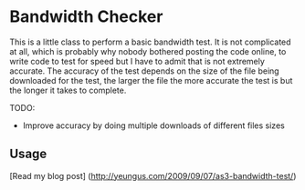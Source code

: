# Bandwidth Checker

This is a little class to perform a basic bandwidth test.  It is not complicated at all, which is probably why nobody bothered posting the code online, to write code to test for speed but I have to admit that is not extremely accurate.  The accuracy of the test depends on the size of the file being downloaded for the test, the larger the file the more accurate the test is but the longer it takes to complete.

TODO:
- Improve accuracy by doing multiple downloads of different files sizes

## Usage
[Read my blog post] (http://yeungus.com/2009/09/07/as3-bandwidth-test/)

